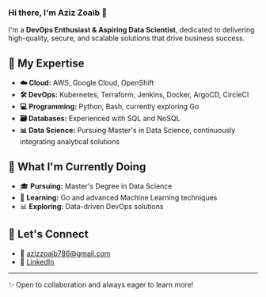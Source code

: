 ### Hi there, I'm Aziz Zoaib 👋

I'm a **DevOps Enthusiast & Aspiring Data Scientist**, dedicated to delivering high-quality, secure, and scalable solutions that drive business success. 

## 🌟 My Expertise

- **☁️ Cloud:** AWS, Google Cloud, OpenShift
- **🛠️ DevOps:** Kubernetes, Terraform, Jenkins, Docker, ArgoCD, CircleCI
- **💻 Programming:** Python, Bash, currently exploring Go
- **🗃️ Databases:** Experienced with SQL and NoSQL
- **📊 Data Science:** Pursuing Master's in Data Science, continuously integrating analytical solutions

## 🚀 What I'm Currently Doing
- 🎓 **Pursuing:** Master's Degree in Data Science
- 📖 **Learning:** Go and advanced Machine Learning techniques
- 📊 **Exploring:** Data-driven DevOps solutions

## 🤝 Let's Connect
- 📧 [azizzoaib786@gmail.com](mailto:azizzoaib786@gmail.com)
- 💼 [LinkedIn](https://www.linkedin.com/in/azizzoaib786)

---

✨ Open to collaboration and always eager to learn more!
